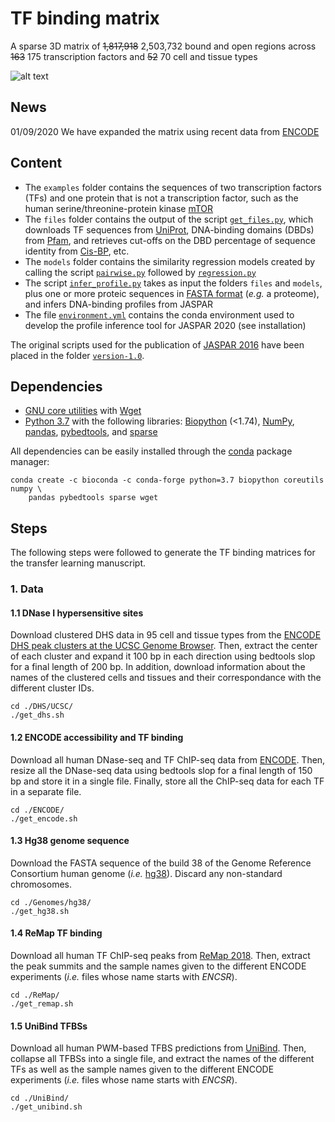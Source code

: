 # TF binding matrix
A sparse 3D matrix of ~~1,817,918~~ 2,503,732 bound and open regions across ~~163~~ 175 transcription factors and ~~52~~ 70 cell and tissue types

![alt text](https://github.com/wassermanlab/TF-Binding-Matrix/blob/master/matrix.png?raw=true)

## News
01/09/2020 We have expanded the matrix using recent data from [ENCODE](https://www.encodeproject.org/files/ENCFF503GCK/)

## Content
* The `examples` folder contains the sequences of two transcription factors (TFs) and one protein that is not a transcription factor, such as the human serine/threonine-protein kinase [mTOR](https://www.uniprot.org/uniprot/P42345)
* The `files` folder contains the output of the script [`get_files.py`](https://github.com/wassermanlab/JASPAR-profile-inference/blob/master/files/get_files.py), which downloads TF sequences from [UniProt](https://www.uniprot.org/), DNA-binding domains (DBDs) from [Pfam](https://pfam.xfam.org/), and retrieves cut-offs on the DBD percentage of sequence identity from [Cis-BP](http://cisbp.ccbr.utoronto.ca/), etc.
* The `models` folder contains the similarity regression models created by calling the script [`pairwise.py`](https://github.com/wassermanlab/JASPAR-profile-inference/blob/master/models/pairwise.py) followed by [`regression.py`](https://github.com/wassermanlab/JASPAR-profile-inference/blob/master/models/regression.py)
* The script [`infer_profile.py`](https://github.com/wassermanlab/JASPAR-profile-inference/blob/master/infer_profile.py) takes as input the folders `files` and `models`, plus one or more proteic sequences in [FASTA format](https://en.wikipedia.org/wiki/FASTA_format) (_e.g._ a proteome), and infers DNA-binding profiles from JASPAR 
* The file [`environment.yml`](https://github.com/wassermanlab/JASPAR-profile-inference/blob/master/environment.yml) contains the conda environment used to develop the profile inference tool for JASPAR 2020 (see installation)

The original scripts used for the publication of [JASPAR 2016](https://doi.org/10.1093/nar/gkv1176) have been placed in the folder [`version-1.0`](https://github.com/wassermanlab/JASPAR-profile-inference/tree/master/version-1.0).

## Dependencies
* [GNU core utilities](https://www.gnu.org/software/coreutils/) with [Wget](https://www.gnu.org/software/wget/)
* [Python 3.7](https://www.python.org/download/releases/3.7/) with the following libraries: [Biopython](http://biopython.org) (<1.74), [NumPy](https://numpy.org/), [pandas](https://pandas.pydata.org/), [pybedtools](https://daler.github.io/pybedtools/), and [sparse](https://sparse.pydata.org/en/stable/) 

All dependencies can be easily installed through the [conda](https://docs.conda.io/en/latest/) package manager:
```
conda create -c bioconda -c conda-forge python=3.7 biopython coreutils numpy \
    pandas pybedtools sparse wget
```

## Steps
The following steps were followed to generate the TF binding matrices for the transfer learning manuscript.
### 1. Data
#### 1.1 DNase I hypersensitive sites
Download clustered DHS data in 95 cell and tissue types from the [ENCODE DHS peak clusters at the UCSC Genome Browser](https://genome.ucsc.edu/cgi-bin/hgTrackUi?db=hg38&g=wgEncodeRegDnase). Then, extract the center of each cluster and expand it 100 bp in each direction using bedtools slop for a final length of 200 bp. In addition, download information about the names of the clustered cells and tissues and their correspondance with the different cluster IDs.
```
cd ./DHS/UCSC/
./get_dhs.sh
```
#### 1.2 ENCODE accessibility and TF binding
Download all human DNase-seq and TF ChIP-seq data from [ENCODE](https://www.encodeproject.org/matrix/?type=Experiment&status=released&perturbed=false&replicates.library.biosample.donor.organism.scientific_name=Homo+sapiens&assembly=GRCh38&assay_title=TF+ChIP-seq&assay_title=DNase-seq). Then, resize all the DNase-seq data using bedtools slop for a final length of 150 bp and store it in a single file. Finally, store all the ChIP-seq data for each TF in a separate file.
```
cd ./ENCODE/
./get_encode.sh
```
#### 1.3 Hg38 genome sequence
Download the FASTA sequence of the build 38 of the Genome Reference Consortium human genome (*i.e.* [hg38](https://www.ncbi.nlm.nih.gov/assembly/GCF_000001405.26/)). Discard any non-standard chromosomes.
```
cd ./Genomes/hg38/
./get_hg38.sh
```
#### 1.4 ReMap TF binding
Download all human TF ChIP-seq peaks from [ReMap 2018](http://remap.univ-amu.fr/download_page#remap2018tab). Then, extract the peak summits and the sample names given to the different ENCODE experiments (*i.e.* files whose name starts with _ENCSR_).
```
cd ./ReMap/
./get_remap.sh
```
#### 1.5 UniBind TFBSs
Download all human PWM-based TFBS predictions from [UniBind](https://unibind.uio.no/downloads/). Then, collapse all TFBSs into a single file, and extract the names of the different TFs as well as the sample names given to the different ENCODE experiments (*i.e.* files whose name starts with _ENCSR_).
```
cd ./UniBind/
./get_unibind.sh 
```
